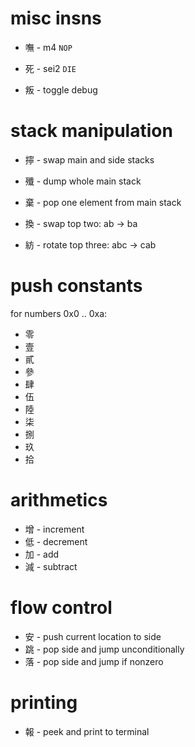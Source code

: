 # misc insns

- 嘸 - m4 `NOP`
- 死 - sei2 `DIE`

- 叛 - toggle debug

# stack manipulation

- 擰 - swap main and side stacks
- 殲 - dump whole main stack
- 棄 - pop one element from main stack

- 換 - swap top two: ab -> ba
- 紡 - rotate top three: abc -> cab

# push constants

for numbers 0x0 .. 0xa:

- 零
- 壹
- 貳
- 參
- 肆
- 伍
- 陸
- 柒
- 捌
- 玖
- 拾

# arithmetics

- 增 - increment
- 低 - decrement
- 加 - add
- 減 - subtract

# flow control

- 安 - push current location to side
- 跳 - pop side and jump unconditionally
- 落 - pop side and jump if nonzero

# printing

- 報 - peek and print to terminal